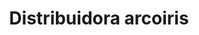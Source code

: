 ---
title: "Distribuidora arcoiris"
url: /puerto-la-cruz/distribuidora-arcoiris/
shop: Nähzubehör
---